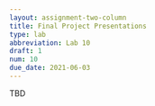 ```yaml
---
layout: assignment-two-column
title: Final Project Presentations
type: lab
abbreviation: Lab 10
draft: 1
num: 10
due_date: 2021-06-03
---
```


TBD